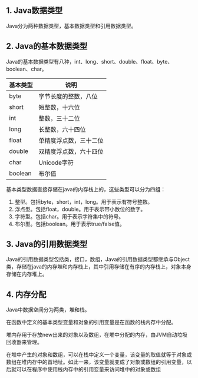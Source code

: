 ## 1. Java数据类型

Java分为两种数据类型，基本数据类型和引用数据类型。

## 2. Java的基本数据类型

Java的基本数据类型有八种，int、long、short、double、float、byte、boolean、char。

| 基本类型 | 说明                   |
| -------- | ---------------------- |
| byte     | 字节长度的整数，八位   |
| short    | 短整数，十六位         |
| int      | 整数，三十二位         |
| long     | 长整数，六十四位       |
| float    | 单精度浮点数，三十二位 |
| double   | 双精度浮点数，六十四位 |
| char     | Unicode字符            |
| boolean  | 布尔值                 |

基本类型数据直接存储在java的内存栈上的，这些类型可以分为四组：

1. 整型。包括byte，short，int，long。用于表示有符号整数。
2. 浮点型。包括float，double。用于表示带小数位的数字。
3. 字符型。包括char。用于表示字符集中的符号。
4. 布尔型。包括boolean。用于表示true/false值。

## 3. Java的引用数据类型

Java的引用数据类型包括类，接口，数组，Java的引用数据类型都继承与Object类，存储在java的内存堆和内存栈上，其中引用存储在有序的内存栈上，对象本身存储在内存堆上。

## 4. 内存分配

Java中数据空间分为两类，堆和栈。

在函数中定义的基本类型变量和对象的引用变量是在函数的栈内存中分配。

堆内存用于存放new出来的对象以及数组，在堆中分配的内存，由JVM自动垃圾回收器来管理。

在堆中产生的对象和数组，可以在栈中定义一个变量，该变量的取值就等于对象或数组在堆内存中的首地址。如此一来，该变量就变成了对象或数组的引用变量，以后就可以在程序中使用栈内存中的引用变量来访问堆中的对象或数组